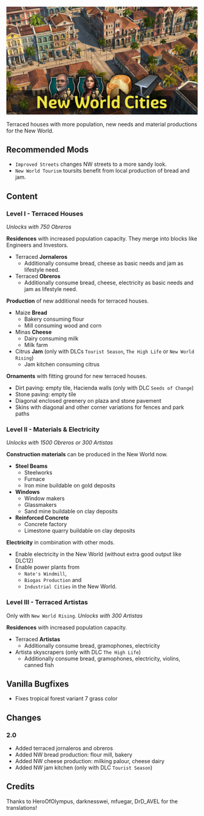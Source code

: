 ![](./banner.jpg)

Terraced houses with more population, new needs and material productions for the New World.

## Recommended Mods

- `Improved Streets` changes NW streets to a more sandy look.
- `New World Tourism` toursits benefit from local production of bread and jam.

## Content

### Level I - Terraced Houses

*Unlocks with 750 Obreros*

**Residences** with increased population capacity.
They merge into blocks like Engineers and Investors.

- Terraced **Jornaleros**
  - Additionally consume bread, cheese as basic needs and jam as lifestyle need.
- Terraced **Obreros**
  - Additionally consume bread, cheese, electricity as basic needs and jam as lifestyle need.

**Production** of new additional needs for terraced houses.

- Maize **Bread**
  - Bakery consuming flour
  - Mill consuming wood and corn
- Minas **Cheese**
  - Dairy consuming milk
  - Milk farm
- Citrus **Jam** (only with DLCs `Tourist Season`, `The High Life` or `New World Rising`)
  - Jam kitchen consuming citrus

**Ornaments** with fitting ground for new terraced houses.

- Dirt paving: empty tile, Hacienda walls (only with DLC `Seeds of Change`)
- Stone paving: empty tile
- Diagonal enclosed greenery on plaza and stone pavement
- Skins with diagonal and other corner variations for fences and park paths

### Level II - Materials & Electricity

*Unlocks with 1500 Obreros or 300 Artistas*

**Construction materials** can be produced in the New World now.

- **Steel Beams**
  - Steelworks
  - Furnace
  - Iron mine buildable on gold deposits
- **Windows**
  - Window makers
  - Glassmakers
  - Sand mine buildable on clay deposits
- **Reinforced Concrete**
  - Concrete factory
  - Limestone quarry buildable on clay deposits

**Electricity** in combination with other mods.

- Enable electricity in the New World (without extra good output like DLC12)
- Enable power plants from
  - `Nate's Windmill`,
  - `Biogas Production` and
  - `Industrial Cities` in the New World.

### Level III - Terraced Artistas

Only with `New World Rising`.
*Unlocks with 300 Artistas*

**Residences** with increased population capacity.

- Terraced **Artistas**
  - Additionally consume bread, gramophones, electricity
- Artista skyscrapers (only with DLC `The High Life`)
  - Additionally consume bread, gramophones, electricity, violins, canned fish

## Vanilla Bugfixes

- Fixes tropical forest variant 7 grass color

## Changes

### 2.0

- Added terraced jornaleros and obreros
- Added NW bread production: flour mill, bakery
- Added NW cheese production: milking palour, cheese dairy
- Added NW jam kitchen (only with DLC `Tourist Season`)

## Credits

Thanks to HeroOfOlympus, darknesswei, mfuegar, DrD_AVEL for the translations!
